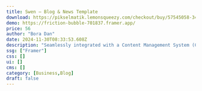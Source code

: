 ```yaml
---
title: Swen — Blog & News Template
download: https://pikselmatik.lemonsqueezy.com/checkout/buy/57545058-346e-4492-9dae-3fe8daa5cea1
demo: https://friction-bubble-701837.framer.app/
price: 56
author: "Bora Dan"
date: 2024-11-30T08:33:53.608Z
description: "Seamlessly integrated with a Content Management System (CMS), this template empowers content-driven websites to deliver an exceptional user experience. With categorized news listings, premium content options, and mobile compatibility, you can captivate your audience and drive engagement."
ssg: ["Framer"]
css: []
ui: []
cms: []
category: [Business,Blog]
draft: false
---
```

